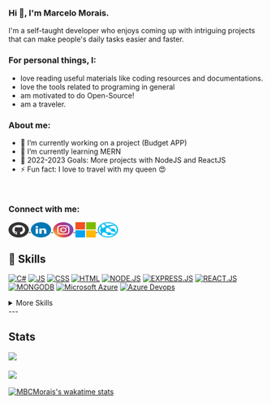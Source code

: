 ### Hi 👋, I'm Marcelo Morais.

I'm a self-taught developer who enjoys coming up with intriguing projects that can make people's daily tasks easier and faster.


### For personal things, I:

- love reading useful materials like coding resources and documentations.
- love the tools related to programing in general
- am motivated to do Open-Source!
- am a traveler.


### About me:

- 🔭 I’m currently working on a project (Budget APP)
- 🌱 I’m currently learning MERN
- 🥅 2022-2023 Goals: More projects with NodeJS and ReactJS
- ⚡ Fun fact: I love to travel with my queen 😍

<br />

### Connect with me:

<a href="https://github.com/MBCMorais" target="_blank">
   <img align="center" src="https://github.com/MBCMorais/MBCMorais/blob/main/src/img/Github.svg" alt="MBCMorais | GitHub" height="30" width="40" />
</a>

<a href="https://www.linkedin.com/in/marcelocmorais/" target="_blank">
   <img align="center" src="https://github.com/MBCMorais/MBCMorais/blob/main/src/img/LinkedIN.svg" alt="MBCMorais | LinkedIn" height="30" width="40" />
</a>

<a href="https://www.instagram.com/marcelobcmorais/" target="_blank">
   <img align="center" src="https://github.com/MBCMorais/MBCMorais/blob/main/src/img/Instagram.svg" alt="MBCMorais | Instagram" height="30" width="40" />
</a>

<a href="https://account.microsoft.com/profile/" target="_blank">
   <img align="center" src="https://github.com/MBCMorais/MBCMorais/blob/main/src/img/Microsoft.svg" alt="MBCMorais | Website" height="30" width="40" />
</a>

<a href="http://example.com/" target="_blank">
   <img align="center" src="https://github.com/MBCMorais/MBCMorais/blob/main/src/img/web-sites-svgrepo-com.svg" alt="MBCMorais | Website" height="30" width="40" />
</a>


## 💼 Skills
[![ C# ](https://img.shields.io/badge/C%23-239120?style=for-the-badge&logo=c-sharp&logoColor=white)](https://learn.microsoft.com/en-us/dotnet/csharp/)
[![ JS ](https://img.shields.io/badge/JavaScript-F7DF1E?style=for-the-badge&logo=javascript&logoColor=black)](https://overapi.com/javascript)
[![ CSS ](https://img.shields.io/badge/C%23-239120?style=for-the-badge&logo=c-sharp&logoColor=white)](https://overapi.com/css)
[![ HTML ](https://img.shields.io/badge/HTML-239120?style=for-the-badge&logo=html5&logoColor=white)](https://overapi.com/html)
[![ NODE.JS ](https://img.shields.io/badge/Node.js-43853D?style=for-the-badge&logo=node.js&logoColor=white)](https://overapi.com/nodejs)
[![ EXPRESS.JS ](https://img.shields.io/badge/Express.js-404D59?style=for-the-badge)](https://overapi.com/express)
[![ REACT.JS ](https://img.shields.io/badge/React-20232A?style=for-the-badge&logo=react&logoColor=61DAFB)](https://reactjs.org/docs/getting-started.html)
[![ MONGODB ](https://img.shields.io/badge/MongoDB-4EA94B?style=for-the-badge&logo=mongodb&logoColor=white)](https://www.mongodb.com/)
[![ Microsoft Azure ](https://img.shields.io/badge/Microsoft_Azure-0089D6?style=for-the-badge&logo=microsoft-azure&logoColor=white)](https://learn.microsoft.com/en-us/azure)
[![ Azure Devops ](https://img.shields.io/badge/Azure_DevOps-0078D7?style=for-the-badge&logo=azure-devops&logoColor=white)](https://azure.microsoft.com/en-us/products/devops)


<details>
<summary>More Skills</summary>
   
[![ NETLIFY ](https://img.shields.io/badge/Netlify-00C7B7?style=for-the-badge&logo=netlify&logoColor=white)](https://www.netlify.com/)
[![ HEROKU ](https://img.shields.io/badge/Heroku-430098?style=for-the-badge&logo=heroku&logoColor=white)](https://www.heroku.com/)
[![ BOOTSTRAP ](https://img.shields.io/badge/Bootstrap-563D7C?style=for-the-badge&logo=bootstrap&logoColor=white)](https://getbootstrap.com/docs/5.0/getting-started/introduction/)
[![ SASS ](https://img.shields.io/badge/Sass-CC6699?style=for-the-badge&logo=sass&logoColor=white)](https://sass-lang.com/documentation/)
[![ GIT ](https://img.shields.io/badge/GIT-E44C30?style=for-the-badge&logo=git&logoColor=white)](https://git-scm.com/docs)
[![ MARKDOWN ](https://img.shields.io/badge/Markdown-000000?style=for-the-badge&logo=markdown&logoColor=white)](https://www.markdownguide.org/basic-syntax/)
[![ STYLED COMPONENTS ](https://img.shields.io/badge/styled--components-DB7093?style=for-the-badge&logo=styled-components&logoColor=white)](https://styled-components.com/docs)
[![ NPM ](https://img.shields.io/badge/Tools-NPM-informational?style=for-the-badge&logo=npm&logoColor=white&color=cb3837)](https://docs.npmjs.com/)
[![ GITHUB ](https://img.shields.io/badge/GitHub-100000?style=for-the-badge&logo=github&logoColor=white)](https://github.com/)
[![ Microsoft Excel ](https://img.shields.io/badge/Microsoft_Excel-217346?style=for-the-badge&logo=microsoft-excel&logoColor=white)](https://support.microsoft.com/en-us/excel)

</details>
---

## Stats

<div align="left">
   <picture>
  <source 
    srcset="https://github-readme-stats-sigma-five.vercel.app/api?username=MBCMorais&show_icons=true&theme=dark"
    media="(prefers-color-scheme: dark)"
  />
  <source
    srcset="https://github-readme-stats.vercel.app/api?username=MBCMorais&show_icons=true"
    media="(prefers-color-scheme: light), (prefers-color-scheme: no-preference)"
  />
  <img src="https://github-readme-stats.vercel.app/api?username=MBCMorais&show_icons=true" />
  </picture>
</div>

<br/>

<div align="left">
   <picture>
  <source 
    srcset="https://github-readme-stats-sigma-five.vercel.app/api/top-langs/?username=MBCMorais&show_icons=true&theme=dark&text_color=78FE96&"
    media="(prefers-color-scheme: dark)"
  />
  <source
    srcset="https://github-readme-stats.vercel.app/api/top-langs/?username=MBCMorais&show_icons=true&"
    media="(prefers-color-scheme: light), (prefers-color-scheme: no-preference)"
  />
  <img src="https://github-readme-stats-sigma-five.vercel.app/api/top-langs/?username=MBCMorais&show_icons=true" />
  </picture>
</div>


[![MBCMorais's wakatime stats](https://github-readme-stats.vercel.app/api/wakatime?username=@MBCMorais&range=all_time)](https://github.com/MBCMorais)



